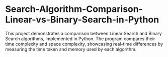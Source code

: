# Search-Algorithm-Comparison-Linear-vs-Binary-Search-in-Python
This project demonstrates a comparison between Linear Search and Binary Search algorithms, implemented in Python. The program compares their time complexity and space complexity, showcasing real-time differences by measuring the time taken and memory used by each algorithm.
